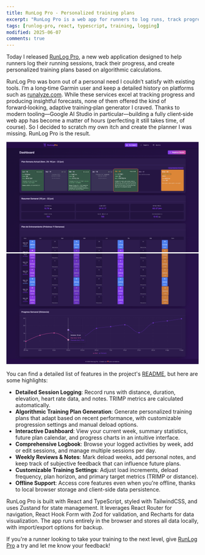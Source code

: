 ```yaml
---
title: RunLog Pro - Personalized training plans
excerpt: "RunLog Pro is a web app for runners to log runs, track progress, and automatically generate personalized training plans."
tags: [runlog-pro, react, typescript, training, logging]
modified: 2025-06-07
comments: true
---
```


Today I released [RunLog Pro](/runlog-pro/), a new web application designed to help runners log their running sessions, track their progress, and create personalized training plans based on algorithmic calculations.

RunLog Pro was born out of a personal need I couldn’t satisfy with existing tools. I’m a long‑time Garmin user and keep a detailed history on platforms such as [runalyze.com](https://runalyze.com/). While these services excel at tracking progress and producing insightful forecasts, none of them offered the kind of forward‑looking, adaptive training‑plan generator I craved. Thanks to modern tooling—Google AI Studio in particular—building a fully client‑side web app has become a matter of hours (perfecting it still takes time, of course). So I decided to scratch my own itch and create the planner I was missing. RunLog Pro is the result.

![imagen1](/runlog-pro/runlog-pro-1.png)
![imagen2](/runlog-pro/runlog-pro-2.png)

You can find a detailed list of features in the project's [README](/runlog-pro/README.md), but here are some highlights:

- **Detailed Session Logging**: Record runs with distance, duration, elevation, heart rate data, and notes. TRIMP metrics are calculated automatically.
- **Algorithmic Training Plan Generation**: Generate personalized training plans that adapt based on recent performance, with customizable progression settings and manual deload options.
- **Interactive Dashboard**: View your current week, summary statistics, future plan calendar, and progress charts in an intuitive interface.
- **Comprehensive Logbook**: Browse your logged activities by week, add or edit sessions, and manage multiple sessions per day.
- **Weekly Reviews & Notes**: Mark deload weeks, add personal notes, and keep track of subjective feedback that can influence future plans.
- **Customizable Training Settings**: Adjust load increments, deload frequency, plan horizon, and primary target metrics (TRIMP or distance).
- **Offline Support**: Access core features even when you're offline, thanks to local browser storage and client-side data persistence.

RunLog Pro is built with React and TypeScript, styled with TailwindCSS, and uses Zustand for state management. It leverages React Router for navigation, React Hook Form with Zod for validation, and Recharts for data visualization. The app runs entirely in the browser and stores all data locally, with import/export options for backup.

If you're a runner looking to take your training to the next level, give [RunLog Pro](/runlog-pro/) a try and let me know your feedback!
